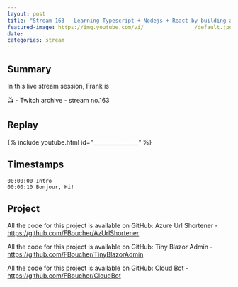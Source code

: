 ```yaml
---
layout: post
title: "Stream 163 - Learning Typescript + Nodejs + React by building a trivia game"
featured-image: https://img.youtube.com/vi/________________/default.jpg
date: 
categories: stream
---
```


## Summary

In this live stream session, Frank is 

📺 - Twitch archive - stream no.163

## Replay

{% include youtube.html id="________________" %}
<br/><!--more-->


## Timestamps

    00:00:00 Intro
    00:00:10 Bonjour, Hi!


Project
-------

All the code for this project is available on GitHub: Azure Url Shortener - https://github.com/FBoucher/AzUrlShortener

All the code for this project is available on GitHub: Tiny Blazor Admin - https://github.com/FBoucher/TinyBlazorAdmin

All the code for this project is available on GitHub: Cloud Bot - https://github.com/FBoucher/CloudBot

